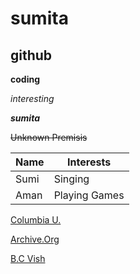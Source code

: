 # sumita 
## github
**coding**

*interesting*

***sumita***

~~Unknown Premisis~~

<!-- Tables -->
| Name | Interests |
| ---- | ---- |
| Sumi | Singing |
| Aman | Playing Games |

[Columbia U.](https://www.columbia.edu/)

[Archive.Org](https://archive.org/details/in.ernet.dli.2015.511223)

[B.C Vish](https://archive.org/details/in.ernet.dli.2015.541202/mode/2up?view=theater)
